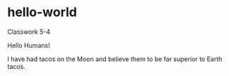 # hello-world
Classwork 5-4

Hello Humans!

I have had tacos on the Moon and believe them to be far superior to Earth tacos.
